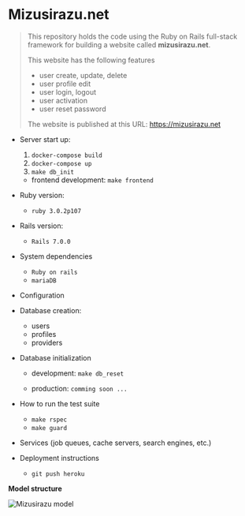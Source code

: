 # Mizusirazu.net

> This repository holds the code using the Ruby on Rails full-stack framework for building a website called **mizusirazu.net**.
>
> This website has the following features
>
> - user create, update, delete
> - user profile edit
> - user login, logout
> - user activation
> - user reset password
>
> The website is published at this URL: https://mizusirazu.net

- Server start up:
  1. `docker-compose build`
  2. `docker-compose up`
  3. `make db_init`
  -  frontend development: `make frontend`

- Ruby version:
  -  `ruby 3.0.2p107`

- Rails version:
  -  `Rails 7.0.0`

- System dependencies
  - `Ruby on rails`
  - `mariaDB`

- Configuration

- Database creation:
  - users
  - profiles
  - providers

- Database initialization
  - development: `make db_reset`

  - production: `comming soon ...`

- How to run the test suite
  - `make rspec`
  - `make guard`

- Services (job queues, cache servers, search engines, etc.)

- Deployment instructions
  - `git push heroku`

**Model structure**

![Mizusirazu model](https://raw.githubusercontent.com/ittoku777/mizusirazu/6c8125db34795b3cf17bbb10e8ec54a7d1435802/doc/images/model-structure.drawio.svg)
